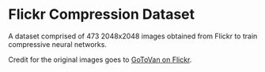 # Flickr Compression Dataset
A dataset comprised of 473 2048x2048 images obtained from Flickr to train compressive neural networks.

Credit for the original images goes to [GoToVan on Flickr](https://www.flickr.com/photos/gotovan).
